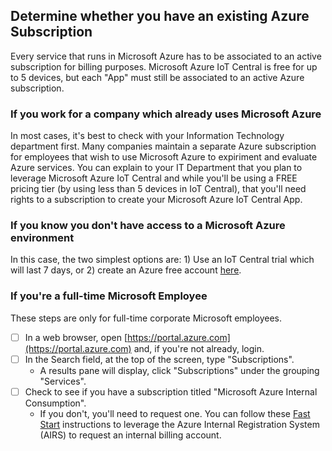 ## Determine whether you have an existing Azure Subscription

Every service that runs in Microsoft Azure has to be associated to an active subscription for billing purposes.  Microsoft Azure IoT Central
is free for up to 5 devices, but each "App" must still be associated to an active Azure subscription.

### If you work for a company which already uses Microsoft Azure

In most cases, it's best to check with your Information Technology department first.  Many companies maintain a separate Azure subscription
for employees that wish to use Microsoft Azure to expiriment and evaluate Azure services.  You can explain to your IT Department that you plan
to leverage Microsoft Azure IoT Central and while you'll be using a FREE pricing tier (by using less than 5 devices in IoT Central), that you'll
need rights to a subscription to create your Microsoft Azure IoT Central App.

### If you know you don't have access to a Microsoft Azure environment

In this case, the two simplest options are: 1) Use an IoT Central trial which will last 7 days, or 2) create an Azure free account [here](https://azure.microsoft.com/en-us/free/).

### If you're a full-time Microsoft Employee

These steps are only for full-time corporate Microsoft employees.

- [ ]  In a web browser, open [https://portal.azure.com](https://portal.azure.com) and, if you're not already, login.
- [ ]  In the Search field, at the top of the screen, type "Subscriptions".
    -  A results pane will display, click "Subscriptions" under the grouping "Services".
- [ ]  Check to see if you have a subscription titled "Microsoft Azure Internal Consumption".
    -  If you don't, you'll need to request one.  You can follow these [Fast Start](https://microsoft.sharepoint.com/teams/AIRS/BLOG/Pages/Fast%20Start.aspx) instructions to leverage the Azure Internal Registration System (AIRS) to request an internal billing account.
